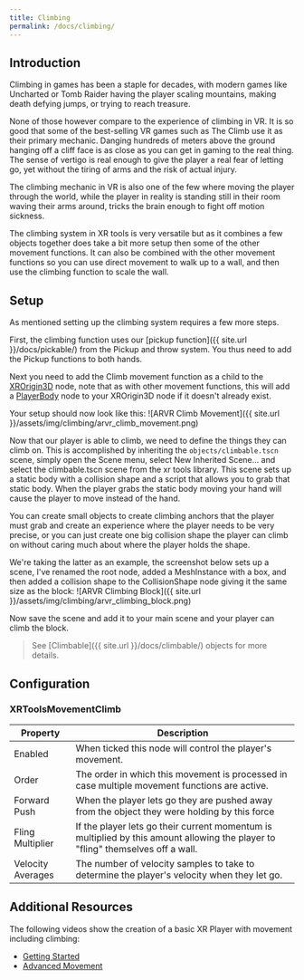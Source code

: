 ```yaml
---
title: Climbing
permalink: /docs/climbing/
---
```


## Introduction
Climbing in games has been a staple for decades, with modern games like Uncharted
or Tomb Raider having the player scaling mountains, making death defying jumps, or
trying to reach treasure.

None of those however compare to the experience of climbing in VR. It is so good
that some of the best-selling VR games such as The Climb use it as their primary
mechanic. Danging hundreds of meters above the ground hanging off a cliff face is
as close as you can get in gaming to the real thing. The sense of vertigo is real
enough to give the player a real fear of letting go, yet without the tiring of
arms and the risk of actual injury.

The climbing mechanic in VR is also one of the few where moving the player through
the world, while the player in reality is standing still in their room waving their
arms around, tricks the brain enough to fight off motion sickness.

The climbing system in XR tools is very versatile but as it combines a few objects
together does take a bit more setup then some of the other movement functions. It
can also be combined with the other movement functions so you can use direct movement
to walk up to a wall, and then use the climbing function to scale the wall.

## Setup
As mentioned setting up the climbing system requires a few more steps.

First, the climbing function uses our [pickup function]({{ site.url }}/docs/pickable/) from the Pickup and throw 
system. You thus need to add the Pickup functions to both hands.

Next you need to add the Climb movement function as a child to the [XROrigin3D](https://docs.godotengine.org/en/stable/classes/class_xrorigin3d.html) node,
note that as with other movement functions, this will add a [PlayerBody](https://godotvr.github.io/godot-xr-tools/docs/player_body/) node to your
XROrigin3D node if it doesn't already exist.

Your setup should now look like this:
![ARVR Climb Movement]({{ site.url }}/assets/img/climbing/arvr_climb_movement.png)

Now that our player is able to climb, we need to define the things they can climb
on. This is accomplished by inheriting the `objects/climbable.tscn` scene, 
simply open the Scene menu, select New Inherited Scene... and select the 
climbable.tscn scene from the xr tools library. This scene sets up a static
body with a collision shape and a script that allows you to grab that static body. 
When the player grabs the static body moving your hand will cause the player to 
move instead of the hand.

You can create small objects to create climbing anchors that the player must grab
and create an experience where the player needs to be very precise, or you can just
create one big collision shape the player can climb on without caring much about where
the player holds the shape.

We're taking the latter as an example, the screenshot below sets up a scene, I've
renamed the root node, added a MeshInstance with a box, and then added a collision
shape to the CollisionShape node giving it the same size as the block:
![ARVR Climbing Block]({{ site.url }}/assets/img/climbing/arvr_climbing_block.png)

Now save the scene and add it to your main scene and your player can climb the block.

> See [Climbable]({{ site.url }}/docs/climbable/) objects for more details.


## Configuration

### XRToolsMovementClimb

| Property      | Description                                                     |
| ------------- | --------------------------------------------------------------- |
| Enabled       | When ticked this node will control the player's movement.       |
| Order         | The order in which this movement is processed in case multiple movement functions are active.  |
| Forward Push  | When the player lets go they are pushed away from the object they were holding by this force  |
| Fling Multiplier  | If the player lets go their current momentum is multiplied by this amount allowing the player to "fling" themselves off a wall.  |
| Velocity Averages  | The number of velocity samples to take to determine the player's velocity when they let go.  |


## Additional Resources

The following videos show the creation of a basic XR Player with movement including climbing:
* [Getting Started](https://youtu.be/VrpySdMcdyw)
* [Advanced Movement](https://youtu.be/tTdaU57M-0s)

